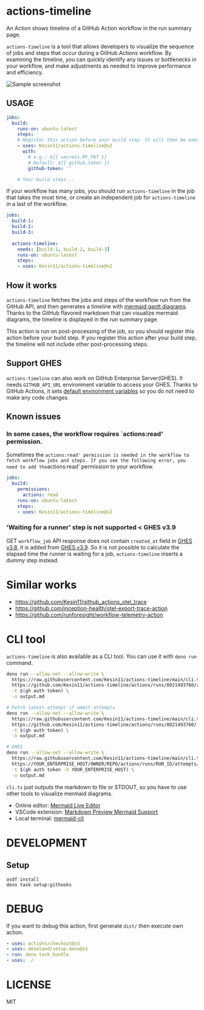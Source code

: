 # actions-timeline

An Action shows timeline of a GitHub Action workflow in the run summary page.

`actions-timeline` is a tool that allows developers to visualize the sequence of
jobs and steps that occur during a GitHub Actions workflow. By examining the
timeline, you can quickly identify any issues or bottlenecks in your workflow,
and make adjustments as needed to improve performance and efficiency.

![Sample screenshot](https://user-images.githubusercontent.com/1324862/268660777-5ee9fffd-6ef7-4960-9632-3589cb7138e1.png)

## USAGE

```yaml
jobs:
  build:
    runs-on: ubuntu-latest
    steps:
    # Register this action before your build step. It will then be executed at the end of the job post-processing.
    - uses: Kesin11/actions-timeline@v2
      with:
        # e.g.: ${{ secrets.MY_PAT }}
        # Default: ${{ github.token }}
        github-token: ''

    # Your build steps...
```

If your workflow has many jobs, you should run `actions-timeline` in the job
that takes the most time, or create an independent job for `actions-timeline` in
a last of the workflow.

```yaml
jobs:
  build-1:
  build-2:
  build-3:
  
  actions-timeline:
    needs: [build-1, build-2, build-3]
    runs-on: ubuntu-latest
    steps:
    - uses: Kesin11/actions-timeline@v2
```

## How it works

`actions-timeline` fetches the jobs and steps of the workflow run from the
GitHub API, and then generates a timeline with
[mermaid gantt diagrams](https://mermaid.js.org/syntax/gantt.html). Thanks to
the GitHub flavored markdown that can visualize mermaid diagrams, the timeline
is displayed in the run summary page.

This action is run on post-processing of the job, so you should register this
action before your build step. If you register this action after your build
step, the timeline will not include other post-processing steps.

## Support GHES

`actions-timeline` can also work on GitHub Enterprise Server(GHES). It needs
`GITHUB_API_URL` environment variable to access your GHES. Thanks to GitHub
Actions, it sets
[default environment variables](https://docs.github.com/en/actions/learn-github-actions/variables#default-environment-variables)
so you do not need to make any code changes.

## Known issues

### In some cases, the workflow requires `actions:read' permission.

Sometimes the
`actions:read' permission is needed in the workflow to fetch workflow jobs and steps. If you see the following error, you need to add the`actions:read'
permission to your workflow.

```yaml
jobs:
  build:
    permissions:
      actions: read
    runs-on: ubuntu-latest
    steps:
    - uses: Kesin11/actions-timeline@v2
```

### 'Waiting for a runner' step is not supported < GHES v3.9

GET `workflow_job` API response does not contain `created_at` field in
[GHES v3.8](https://docs.github.com/en/enterprise-server@3.8/rest/actions/workflow-jobs#get-a-job-for-a-workflow-run),
it is added from
[GHES v3.9](https://docs.github.com/en/enterprise-server@3.9/rest/actions/workflow-jobs?apiVersion=2022-11-28).
So it is not possible to calculate the elapsed time the runner is waiting for a
job, `actions-timeline` inserts a dummy step instead.

# Similar works

- https://github.com/Kesin11/github_actions_otel_trace
- https://github.com/inception-health/otel-export-trace-action
- https://github.com/runforesight/workflow-telemetry-action

# CLI tool

`actions-timeline` is also available as a CLI tool. You can use it with
`deno run` command.

```bash
deno run --allow-net --allow-write \
  https://raw.githubusercontent.com/Kesin11/actions-timeline/main/cli.ts \
  https://github.com/Kesin11/actions-timeline/actions/runs/8021493760/attempts/1 \
  -t $(gh auth token) \
  -o output.md

# Fetch latest attempt if ommit attempts
deno run --allow-net --allow-write \
  https://raw.githubusercontent.com/Kesin11/actions-timeline/main/cli.ts \
  https://github.com/Kesin11/actions-timeline/actions/runs/8021493760/ \
  -t $(gh auth token) \
  -o output.md

# GHES
deno run --allow-net --allow-write \
  https://raw.githubusercontent.com/Kesin11/actions-timeline/main/cli.ts \
  https://YOUR_ENTERPRISE_HOST/OWNER/REPO/actions/runs/RUN_ID/attempts/1 \
  -t $(gh auth token -h YOUR_ENTERPRISE_HOST) \
  -o output.md
```

`cli.ts` just outputs the markdown to file or STDOUT, so you have to use other
tools to visualize mermaid diagrams.

- Online editor:
  [Mermaid Live Editor](https://mermaid-js.github.io/mermaid-live-editor/)
- VSCode extension:
  [Markdown Preview Mermaid Support](https://marketplace.visualstudio.com/items?itemName=bierner.markdown-mermaid)
- Local terminal: [mermaid-cli](https://github.com/mermaid-js/mermaid-cli)

# DEVELOPMENT

## Setup

```
asdf install
deno task setup:githooks
```

# DEBUG

If you want to debug this action, first generate `dist/` then execute own
action.

```yaml
- uses: actions/checkout@v3
- uses: denoland/setup-deno@v1
- run: deno task bundle
- uses: ./
```

# LICENSE

MIT
